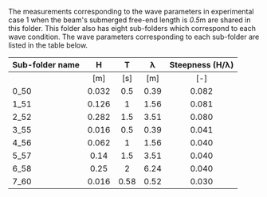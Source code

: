 
The measurements corresponding to the wave parameters in experimental case 1 when the beam's submerged free-end length is *0.5*m are shared in this folder. This folder also has eight sub-folders which correspond to each wave condition. The wave parameters corresponding to each sub-folder are listed in the table below.

| Sub-folder name |   H   |   T  | λ | Steepness (H/λ) |
|-------------|:-----:|:----:|:------:|:--------------------:|
|             |  [m]  |  [s] |   [m]  |          [-]         |
|     0_50    | 0.032 |  0.5 |  0.39  |         0.082        |
|     1_51    | 0.126 |   1  |  1.56  |         0.081        |
|     2_52    | 0.282 |  1.5 |  3.51  |         0.080        |
|     3_55    | 0.016 |  0.5 |  0.39  |         0.041        |
|     4_56    | 0.062 |   1  |  1.56  |         0.040        |
|     5_57    |  0.14 |  1.5 |  3.51  |         0.040        |
|     6_58    |  0.25 |   2  |  6.24  |         0.040        |
|     7_60    | 0.016 | 0.58 |  0.52  |         0.030        |
